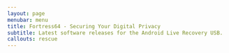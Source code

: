 ```yaml
---
layout: page
menubar: menu
title: Fortress64 - Securing Your Digital Privacy
subtitle: Latest software releases for the Android Live Recovery USB.
callouts: rescue
---
```


